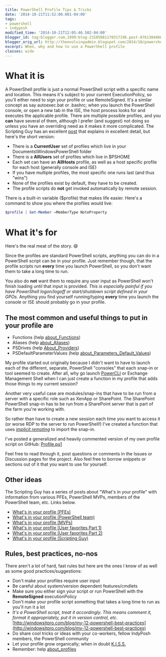 ```yaml
---
title: PowerShell Profile Tips & Tricks
date: '2014-10-21T11:52:00.001-04:00'
tags:
- powershell
- indyposh
modified_time: '2014-10-21T12:05:46.502-04:00'
blogger_id: tag:blogger.com,1999:blog-23185081170317196.post-8761384466274846516
blogger_orig_url: http://theevolvingadmin.blogspot.com/2014/10/powershell-profile-tips-tricks.html
excerpt: When, why and how to use a PowerShell profile
classes: wide
---
```


# What it is

A PowerShell profile is just a normal PowerShell script with a specific name and location. This means it's subject to your current ExecutionPolicy, so you'll either need to sign your profile or use RemoteSigned.
It's a similar concept as say autoexec.bat or .bashrc; when you launch the PowerShell console, or open a new tab in the ISE, the host process looks for and executes the applicable profile.
There are multiple possible profiles, and you **can** have several of them, although I prefer (and suggest) not doing so unless you have an overriding need as it makes it more complicated.
The Scripting Guy has an excellent [post](https://blogs.technet.microsoft.com/heyscriptingguy/2013/01/04/understanding-and-using-powershell-profiles/) that explains in excellent detail, but here's the short version:

* There is a **CurrentUser** set of profiles which live in your Documents\\WindowsPowerShell folder
* There is a **AllUsers** set of profiles which live in $PSHOME
* Each set can have an **AllHosts** profile, as well as a host specific profile for each host (generally console and ISE)
* If you have multiple profiles, the most specific one runs last (and thus "wins")
* None of the profiles exist by default, they have to be created.
* The profile scripts do **not** get invoked automatically by remote session.

There is a built-in variable ($profile) that makes life easier. Here's a command to show you where the profiles would live:

```powershell
$profile | Get-Member –MemberType NoteProperty
```

# What it's for

Here's the real meat of the story. :smile:

Since the profiles are standard PowerShell scripts, anything you can do in a PowerShell script can be in your profile. Just remember though, that the profile scripts run **every** time you launch PowerShell, so you don't want them to take a long time to run.

You also do **not** want them to require any user input as PowerShell won't finish loading until that input is provided. *This is especially painful if you have PowerShell logon/logoff or start/shutdown script defined in your GPOs.*
Anything you find yourself running/typing **every** time you launch the console or ISE should probably go in your profile.

## The most common and useful things to put in your profile are

* Functions (help [about_Functions](https://docs.microsoft.com/en-us/powershell/module/microsoft.powershell.core/about/about_functions))
* Aliases (help [about_Aliases](https://docs.microsoft.com/en-us/powershell/module/microsoft.powershell.core/about/about_aliases))
* PSDrives (help [About_Providers](https://docs.microsoft.com/en-us/powershell/module/microsoft.powershell.core/about/about_providers))
* PSDefaultParameterValues (help [about\_Parameters\_Default_Values](https://docs.microsoft.com/en-us/powershell/module/microsoft.powershell.core/about/about_parameters_default_values))

My profile started out originally because I didn't want to have to launch each of the different, separate, PowerShell "consoles" that each snap-in or tool seemed to create. After all, why go launch [PowerCLI](http://www.vmware.com/go/PowerCLI) or Exchange Management Shell when I can just create a function in my profile that adds those things to my current session?

Another very useful case are modules/snap-ins that have to be run from a server with a specific role such as XenApp or SharePoint. The SharePoint PowerShell snap-in has to be run from a SharePoint server that is part of the farm you're working with.

So rather than have to create a new session each time you want to access it (or worse RDP to the server to run PowerShell!) I've created a function that uses [_implicit remoting_](http://blogs.technet.com/b/heyscriptingguy/archive/2013/09/08/remoting-the-implicit-way.aspx) to import the snap-in.

I've posted a generalized and heavily commented version of my own profile script on GitHub: [Profile.ps1](https://github.com/dsolodow/IndyPoSH/blob/master/Profile.ps1)

Feel free to read through it, post questions or comments in the Issues or Discussion pages for the project. Also feel free to borrow snippets or sections out of it that you want to use for yourself.

## Other ideas

The Scripting Guy has a series of posts about "What's in your profile" with information from various PFEs, PowerShell MVPs, members of the PowerShell team, etc. Links below.

* [What's in your profile (PFEs)](https://blogs.technet.microsoft.com/heyscriptingguy/2014/05/23/whats-in-your-powershell-profile-microsoft-pfes-favorites/)
* [What's in your profile (PowerShell team)](https://blogs.technet.microsoft.com/heyscriptingguy/2014/05/24/whats-in-your-powershell-profile-powershell-team-favorites/)
* [What's in your profile (MVPs)](https://blogs.technet.microsoft.com/heyscriptingguy/2014/05/22/whats-in-your-powershell-profile-powershell-mvps-favorites/)
* [What's in your profile (User favorites Part 1)](https://blogs.technet.microsoft.com/heyscriptingguy/2014/05/20/whats-in-your-powershell-profile-here-are-some-users-favorites/)
* [What's in your profile (User favorites Part 2)](https://blogs.technet.microsoft.com/heyscriptingguy/2014/05/21/whats-in-your-powershell-profile-users-favorites-part-2/)
* [What's in your profile (Scripting Guy)](https://blogs.technet.microsoft.com/heyscriptingguy/2014/05/19/whats-in-your-powershell-profile-here-are-a-few-of-my-favorites/)

## Rules, best practices, no-nos

There aren't a lot of hard, fast rules but here are the ones I know of as well as some good practices/suggestions:

* Don't make your profiles require user input
* Be careful about system/version dependent features/cmdlets
* Make sure you either sign your script or run PowerShell with the **RemoteSigned** executionPolicy
* Don't make your profile script something that takes a long time to run as you'll run it a lot
* _It's a PowerShell script, treat it accordingly. This means comment it, format it appropriately, put it in version control, etc._
  [http://windowsitpro.com/blog/my-12-powershell-best-practices](http://windowsitpro.com/blog/my-12-powershell-best-practices)
* Do share cool tricks or ideas with your co-workers, fellow IndyPosh members, the PowerShell community
* Let your profile grow organically; when in doubt [K.I.S.S.](https://en.wikipedia.org/wiki/KISS_principle)
* Remember: help [about_profiles](https://docs.microsoft.com/en-us/powershell/module/microsoft.powershell.core/about/about_profiles)
